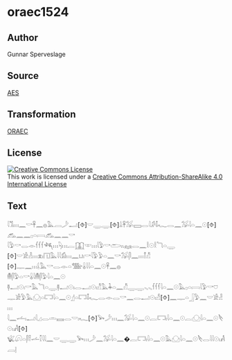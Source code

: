# oraec1524

## Author

Gunnar Sperveslage

## Source

[AES](https://github.com/simondschweitzer/aes)

## Transformation

[ORAEC](https://oraec.github.io/)

## License

<a rel="license" href="http://creativecommons.org/licenses/by-sa/4.0/"><img alt="Creative Commons License" style="border-width:0" src="https://i.creativecommons.org/l/by-sa/4.0/88x31.png" /></a><br />This work is licensed under a <a rel="license" href="http://creativecommons.org/licenses/by-sa/4.0/">Creative Commons Attribution-ShareAlike 4.0 International License</a>

## Text

𓇋𓀢𓏥𓈖𓎡𓋹𓈖𓐍𓅓𓐙𓌳𓂝[⯑]𓎟𓇾𓇾[⯑]𓏙𓋹𓅮𓈙𓂋𓇋𓀔𓄤𓆑𓂋𓈖𓅮𓇋𓏏𓈖𓇳[⯑]<br>
𓃹𓈖𓈖𓊪𓏏𓇯𓃹𓈖𓈖𓎡<br>
𓇋𓅱𓎡𓂋𓁹𓆳𓆳𓆳𓆈𓏥𓆐𓏥𓐛𓉳𓎱𓏥𓇋𓅱𓎡𓂧𓏭𓈐𓂋𓈖𓎛𓇳𓎛𓆓𓏏𓇾<br>
[⯑]𓎟𓀀𓁐𓏥𓁷𓏤𓉔𓅓𓇋𓇋𓀁𓏥𓈖𓂓𓏤𓎡𓇋𓅱𓅱𓏏𓈖𓎡𓅮𓋴𓈖𓏥𓋾𓀯<br>
[⯑]𓊃𓈖𓏥𓌰𓅓𓎡𓂋𓁹𓏏𓅢𓏇𓇋𓇋𓏏𓈖𓇳𓋹𓈖𓐍<br>
𓄟𓋴𓅱𓏏𓎡𓏇𓇋𓄟𓋴𓅱𓇋𓏏𓈖𓇳<br>
𓊢𓂝𓇳𓏤𓎡𓅓𓆓𓏏𓇾𓊢𓂝𓇳𓏤𓂋𓂝𓇳𓏤𓀯𓅓𓇓𓏏𓈖𓀯𓇾𓇾𓈅𓈅𓆳𓆳𓆳𓇋𓏏𓈖𓇳𓅓𓊪𓏏𓇯𓇋𓅱𓎡𓈞𓊃𓀀𓅱𓅓𓈌𓏏𓉐𓇋𓏏𓈖𓇳𓊨𓏏𓉐𓄤𓆑𓂋𓁹𓂋𓎡𓈖𓂋𓂝𓇳𓏤𓀭[⯑]𓈖𓊃𓏏𓃀𓅱𓈖𓎟𓀀𓁐𓏥<br>
𓇋𓈖𓌡𓏤𓂝𓇋𓈎𓂋𓏛𓈘𓂋𓎟𓏤𓆑[⯑]𓅨𓌳𓏥𓈖𓅮𓇋𓏏𓈖𓇳𓐛𓉐𓏤𓇋𓏏𓈖𓇳𓐛𓈌𓇋𓏏𓈖𓇳𓌸𓇳𓏤𓀻[⯑]<br>
𓆤𓋨𓏏𓋴𓍋𓌡𓎿𓇋𓇋𓈖𓎟𓇾𓇾𓅨𓏥𓌳𓈖𓅮𓇋𓏏𓈖�𓐛𓉐𓏤𓇋𓏏𓈖𓇳𓅓𓈌𓇋𓏏𓈖𓇳𓌸𓂋𓇋𓇋𓇳𓏤𓀻𓐙𓊤<br>
